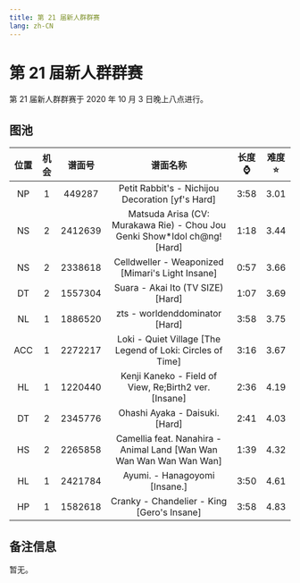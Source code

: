 ```yaml
---
title: 第 21 届新人群群赛
lang: zh-CN
---
```


# 第 21 届新人群群赛

第 21 届新人群群赛于 2020 年 10 月 3 日晚上八点进行。

## 图池

| 位置 | 机会 | 谱面号 | 谱面名称 | 长度⌚️ | 难度⭐️ |
| :-: | :-: | :-: | :-: | :-: | :-: |
| NP | 1 | 449287 | Petit Rabbit's - Nichijou Decoration [yf's Hard] | 3:58 | 3.01 |
| NS | 2 | 2412639 | Matsuda Arisa (CV: Murakawa Rie) - Chou Jou Genki Show*Idol ch@ng! [Hard] | 1:18 | 3.44 |
| NS | 2 | 2338618 | Celldweller - Weaponized [Mimari's Light Insane] | 0:57 | 3.66 |
| DT | 2 | 1557304 | Suara - Akai Ito (TV SIZE) [Hard] | 1:07 | 3.69 |
| NL | 1 | 1886520 | zts - worldenddominator [Hard] | 3:58 | 3.75 |
| ACC | 1 | 2272217 | Loki - Quiet Village [The Legend of Loki: Circles of Time] | 3:16 | 3.67 |
| HL | 1 | 1220440 | Kenji Kaneko - Field of View, Re;Birth2 ver. [Insane] | 2:36 | 4.19 |
| DT | 2 | 2345776 | Ohashi Ayaka - Daisuki. [Hard] | 2:41 | 4.03 |
| HS | 2 | 2265858 | Camellia feat. Nanahira - Animal Land [Wan Wan Wan Wan Wan Wan Wan] | 1:39 | 4.32 |
| HL | 1 | 2421784 | Ayumi. - Hanagoyomi [Insane.] | 3:50 | 4.61 |
| HP | 1 | 1582618 | Cranky - Chandelier - King [Gero's Insane] | 3:58 | 4.83 |

## 备注信息

暂无。

